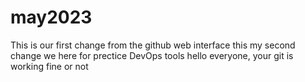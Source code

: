 # may2023
This is our first change from the github web interface
this my second change
we here for prectice DevOps tools
hello everyone, your git is working fine or not
